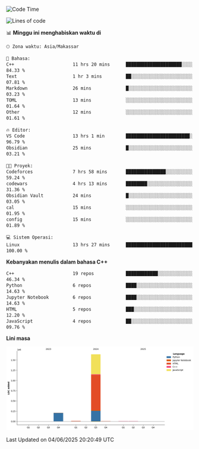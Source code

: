 <!--START_SECTION:waka-->
![Code Time](http://img.shields.io/badge/Code%20Time-261%20hrs%2023%20mins-blue)

![Lines of code](https://img.shields.io/badge/Sejak%20Hello%20World%20aku%20telah%20menulis-1.9%20million%20baris%20kode-blue)

📊 **Minggu ini menghabiskan waktu di** 

```text
🕑︎ Zona waktu: Asia/Makassar

💬 Bahasa: 
C++                      11 hrs 20 mins      █████████████████████░░░░   84.33 % 
Text                     1 hr 3 mins         ██░░░░░░░░░░░░░░░░░░░░░░░   07.81 % 
Markdown                 26 mins             █░░░░░░░░░░░░░░░░░░░░░░░░   03.23 % 
TOML                     13 mins             ░░░░░░░░░░░░░░░░░░░░░░░░░   01.64 % 
Other                    12 mins             ░░░░░░░░░░░░░░░░░░░░░░░░░   01.61 % 

🔥 Editor: 
VS Code                  13 hrs 1 min        ████████████████████████░   96.79 % 
Obsidian                 25 mins             █░░░░░░░░░░░░░░░░░░░░░░░░   03.21 % 

🐱‍💻 Proyek: 
Codeforces               7 hrs 58 mins       ███████████████░░░░░░░░░░   59.24 % 
codewars                 4 hrs 13 mins       ████████░░░░░░░░░░░░░░░░░   31.36 % 
Obsidian Vault           24 mins             █░░░░░░░░░░░░░░░░░░░░░░░░   03.05 % 
cal                      15 mins             ░░░░░░░░░░░░░░░░░░░░░░░░░   01.95 % 
config                   15 mins             ░░░░░░░░░░░░░░░░░░░░░░░░░   01.89 % 

💻 Sistem Operasi: 
Linux                    13 hrs 27 mins      █████████████████████████   100.00 % 
```

**Kebanyakan menulis dalam bahasa C++** 

```text
C++                      19 repos            ████████████░░░░░░░░░░░░░   46.34 % 
Python                   6 repos             ████░░░░░░░░░░░░░░░░░░░░░   14.63 % 
Jupyter Notebook         6 repos             ████░░░░░░░░░░░░░░░░░░░░░   14.63 % 
HTML                     5 repos             ███░░░░░░░░░░░░░░░░░░░░░░   12.20 % 
JavaScript               4 repos             ██░░░░░░░░░░░░░░░░░░░░░░░   09.76 % 
```



**Lini masa**

![Lines of Code chart](https://raw.githubusercontent.com/yusuf601/yusuf601/main/assets/bar_graph.png)


 Last Updated on 04/06/2025 20:20:49 UTC
<!--END_SECTION:waka-->

